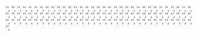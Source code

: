   '',
  '',
  '',
  '',
  '',
  '',
  '',
  '',
  '',
  '',
  '',
  '',
  '',
  '',
  '',
  '',
  '',
  '',
  '',
  '',
  '',
  '',
  '',
  '',
  '',
  '',
  '',
  '',
  '',
  '',
  '',
  '',
  '',
  '',
  '',
  '',
  '',
  '',
  '',
  '',
  '',
  '',
  '',
  '',
  '',
  '',
  '',
  '',
  '',
  '',
  '',
  '',
  '',
  '',
  '',
  '',
  '',
  '',
  '',
  '',
  '',
  '',
  '',
  '',
  '',
  '',
  '',
  '',
  '',
  '',
  '',
  '',
  '',
  '',
  '',
  '',
  '',
  '',
  '',
  '',
  '',
  '',
  '',
  '',
  '',
  '',
  '',
  '',
  '',
  '',
  '',
  '',
  '',
  '',
  '',
  '',
  '',
  '',
  '',
  '',
